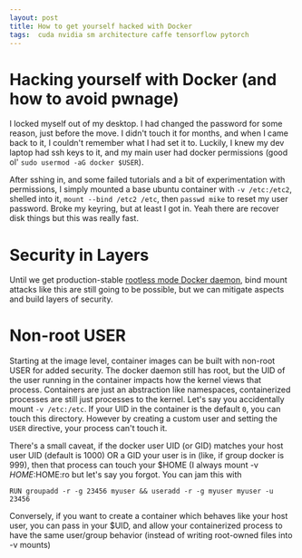 ```yaml
---
layout: post
title: How to get yourself hacked with Docker
tags:  cuda nvidia sm architecture caffe tensorflow pytorch
---
```


# Hacking yourself with Docker (and how to avoid pwnage)

I locked myself out of my desktop. I had changed the password for some reason, just before the
move. I didn't touch it for months, and when I came back to it, I couldn't remember what I 
had set it to. Luckily, I knew my dev laptop had ssh keys to it, and my main user had
docker permissions (good ol' `sudo usermod -aG docker $USER`). 

After sshing in, and some failed tutorials and a bit of experimentation with permissions,
I simply mounted a base ubuntu container with `-v /etc:/etc2`, shelled
into it, `mount --bind /etc2 /etc`, then `passwd mike` to reset my user password. 
Broke my keyring, but at least I got in. Yeah there are recover disk things but this was 
really fast. 

# Security in Layers

Until we get production-stable [rootless mode Docker daemon](https://docs.docker.com/engine/security/rootless/), 
bind mount attacks like this are still going to be possible, but we can mitigate aspects and build
layers of security. 

# Non-root USER

Starting at the image level, container images can be built with non-root USER for added security. 
The docker daemon still has root, but the UID of the user running in the container impacts how the kernel views that process. 
Containers are just an abstraction like namespaces, containerized processes are still just processes to the kernel. 
Let's say you accidentally mount `-v /etc:/etc`. If your UID in the container is the default `0`, 
you can touch this directory. However by creating a custom user and setting the `USER` directive, your process can't touch it.

There's a small caveat, if the docker user UID (or GID) matches your host user UID (default is 1000) OR a GID your user is in 
(like, if group docker is 999), then that process can touch your $HOME 
(I always mount -v $HOME:$HOME:ro but let's say you forgot. You can jam this with
```
RUN groupadd -r -g 23456 myuser && useradd -r -g myuser myuser -u 23456
```
Conversely, if you want to create a container which behaves like your host user, you can pass in your $UID, and 
allow your containerized process to have the same user/group behavior (instead of writing root-owned files into -v mounts)

